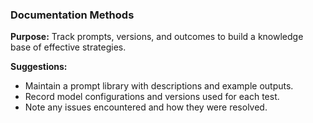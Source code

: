 ### Documentation Methods

**Purpose:** Track prompts, versions, and outcomes to build a knowledge base of effective strategies.

**Suggestions:**
- Maintain a prompt library with descriptions and example outputs.
- Record model configurations and versions used for each test.
- Note any issues encountered and how they were resolved.
